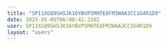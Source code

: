 ```yaml
---
title: "SP11XGQ9SHSJK16YBVP5MHTE8FM3WAA3CC1G4R1D9"
date: 2025-05-05T06:00:42.226Z
user: SP11XGQ9SHSJK16YBVP5MHTE8FM3WAA3CC1G4R1D9
layout: "users"
---
```

    